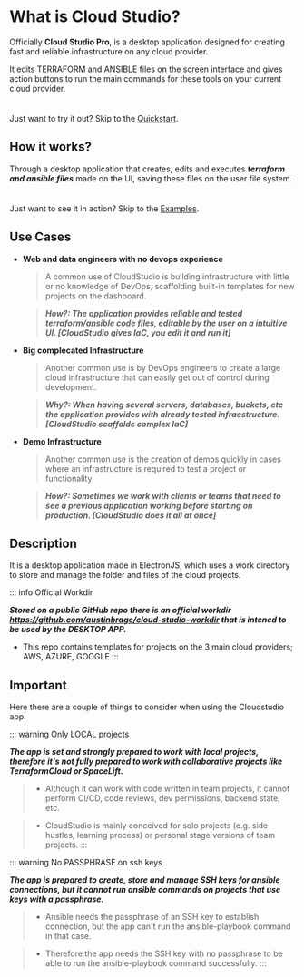 # What is Cloud Studio?

Officially **Cloud Studio Pro**, is a desktop application designed for creating fast and reliable infrastructure on any cloud provider.

It edits TERRAFORM and ANSIBLE files on the screen interface and gives action buttons to run the main commands for these tools on your current cloud provider.

<div class="tip custom-block" style="padding-top: 8px">

Just want to try it out? Skip to the [Quickstart](./getting-started).

</div>

## How it works?

Through a desktop application that creates, edits and executes ***terraform and ansible files*** made on the UI, saving these files on the user file system.

<div class="tip custom-block" style="padding-top: 8px">

Just want to see it in action? Skip to the [Examples](./app-examples).

</div>


## Use Cases

- **Web and data engineers with no devops experience**

  > A common use of CloudStudio is building infrastructure with little or no knowledge of DevOps, scaffolding built-in templates for new projects on the dashboard.
  
  > ***How?: The application provides reliable and tested terraform/ansible code files, editable by the user on a intuitive UI. [CloudStudio gives IaC, you edit it and run it]***

- **Big complecated Infrastructure**

  > Another common use is by DevOps engineers to create a large cloud infrastructure that can easily get out of control during development.

  > ***Why?: When having several servers, databases, buckets, etc the application provides with already tested infraestructure. [CloudStudio scaffolds complex IaC]***

- **Demo Infrastructure**

  > Another common use is the creation of demos quickly in cases where an infrastructure is required to test a project or functionality. 

  > ***How?: Sometimes we work with clients or teams that need to see a previous application working before starting on production. [CloudStudio does it all at once]***

## Description

It is a desktop application made in ElectronJS, which uses a work directory to store and manage the folder and files of the cloud projects.

::: info Official Workdir

***Stored on a public GitHub repo there is an official workdir https://github.com/austinbrage/cloud-studio-workdir that is intened to be used by the DESKTOP APP.***

- This repo contains templates for projects on the 3 main cloud providers; AWS, AZURE, GOOGLE 
:::

## Important

Here there are a couple of things to consider when using the Cloudstudio app.

::: warning Only LOCAL projects

***The app is set and strongly prepared to work with local projects, therefore it's not fully prepared to work with collaborative projects like TerraformCloud or SpaceLift.***

>  - Although it can work with code written in team projects, it cannot perform CI/CD, code reviews, dev permissions, backend state, etc.

>  - CloudStudio is mainly conceived for solo projects (e.g. side hustles, learning process) or personal stage versions of team projects.
:::

::: warning No PASSPHRASE on ssh keys

***The app is prepared to create, store and manage SSH keys for ansible connections, but it cannot run ansible commands on projects that use keys with a passphrase.***

>  - Ansible needs the passphrase of an SSH key to establish connection, but the app can't run the ansible-playbook command in that case.

>  - Therefore the app needs the SSH key with no passphrase to be able to run the ansible-playbook command successfully.
:::